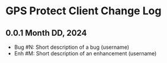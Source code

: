 GPS Protect Client Change Log
=============================

0.0.1 Month DD, 2024
--------------------

- Bug #N: Short description of a bug (username)
- Enh #M: Short description of an enhancement (username)